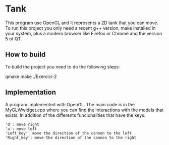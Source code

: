 # Tank
This program use OpenGL and it represents a 2D tank that you can move. To run this project you only need a recent g++ version, make installed in your system, plus a modern browser like Firefox or Chrome and the version 5 of QT.

## How to build
To build the project you need to do the following steps:

qmake
make
./Exercici-2

## Implementation
A program implemented with OpenGL. The main code is in the MyGLWwidget.cpp where you can find the interactions with the models that exists. In addition of the differents funcionalities that have the keys:
```
'd': move right
'a': move left
'Left_key': move the direction of the cannon to the left
'Right_key': move the direction of the cannon to the right
```
